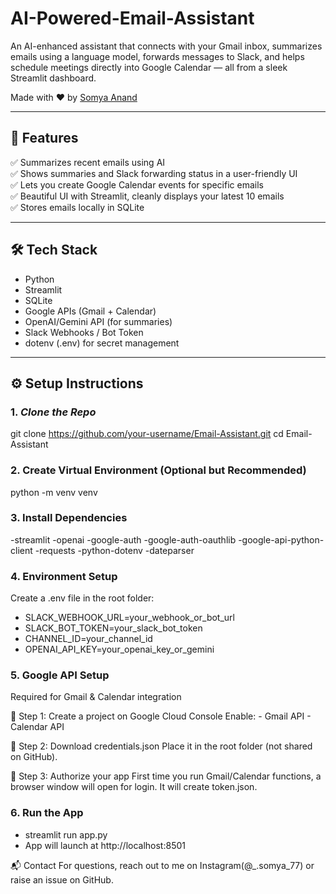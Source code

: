 # AI-Powered-Email-Assistant

An AI-enhanced assistant that connects with your Gmail inbox, summarizes emails using a language model, forwards messages to Slack, and helps schedule meetings directly into Google Calendar — all from a sleek Streamlit dashboard.

Made with ❤ by [Somya Anand](https://github.com/Somya070)

---

## 🌟 Features

✅ Summarizes recent emails using AI  
✅ Shows summaries and Slack forwarding status in a user-friendly UI  
✅ Lets you create Google Calendar events for specific emails  
✅ Beautiful UI with Streamlit, cleanly displays your latest 10 emails  
✅ Stores emails locally in SQLite

---

## 🛠 Tech Stack

- Python
- Streamlit
- SQLite
- Google APIs (Gmail + Calendar)
- OpenAI/Gemini API (for summaries)
- Slack Webhooks / Bot Token
- dotenv (.env) for secret management

---

## ⚙ Setup Instructions

### 1. *Clone the Repo*

git clone https://github.com/your-username/Email-Assistant.git
cd Email-Assistant

### 2. Create Virtual Environment (Optional but Recommended)

python -m venv venv

### 3. Install Dependencies

-streamlit
-openai
-google-auth
-google-auth-oauthlib
-google-api-python-client
-requests
-python-dotenv
-dateparser

### 4. Environment Setup
Create a .env file in the root folder:

* SLACK_WEBHOOK_URL=your_webhook_or_bot_url
* SLACK_BOT_TOKEN=your_slack_bot_token
* CHANNEL_ID=your_channel_id
* OPENAI_API_KEY=your_openai_key_or_gemini

### 5. Google API Setup
Required for Gmail & Calendar integration

🔹 Step 1: Create a project on Google Cloud Console
Enable:
    - Gmail API
    - Calendar API

🔹 Step 2: Download credentials.json
Place it in the root folder (not shared on GitHub).

🔹 Step 3: Authorize your app
First time you run Gmail/Calendar functions, a browser window will open for login. It will create token.json.

### 6. Run the App

- streamlit run app.py
- App will launch at http://localhost:8501


📬 Contact
For questions, reach out to me on Instagram(@_.somya_77) or raise an issue on GitHub.
